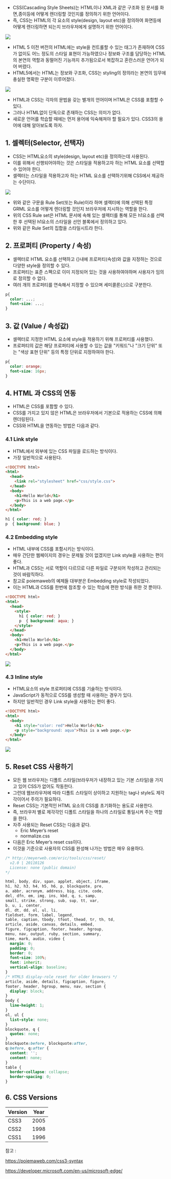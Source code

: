- CSS(Cascading Style Sheets)는 HTML이나 XML과 같은 구조화 된 문서를 화면,종이등에 어떻게 렌더링할 것인지를 정의하기 위한 언어이다.
- 즉, CSS는 HTML의 각 요소의 style(design, layout etc)을 정의하여 화면등에 어떻게 렌더링하면 되는지
브라우저에게 설명하기 위한 언어이다.

![](../assets/css1_1.png)

- HTML 5 이전 버전의 HTML에는 style을 컨트롤할 수 있는 태그가 존재하여 CSS가 없이도 어느 정도의 스타일 표현이 가능하였으나 정보롸 구조를
담당하는 HTML의 본연의 역할과 동떨어진 기능까지 추가됨으로서 복잡하고 혼란스러운 언어가 되어 버렸다.
- HTML5에서는 HTML는 정보와 구조화, CSS는 styling의 정의라는 본연의 임무에 충실한 명확한 구분이 이루어졌다.

![](../assets/css1_2.png)

- HTML과 CSS는 각자의 문법을 갖는 별개의 언어이며 HTML은 CSS를 포함할 수 있다.
- 그러나 HTML없이 단독으로 존재하는 CSS는 의미가 없다.
- 새로운 언어를 학습할 때에는 먼저 용어에 익숙해져야 할 필요가 있다. CSS3의 용어에 대해 알아보도록 하자.

## 1. 셀렉터(Selector, 선택자)
- CSS는 HTML요소의 style(design, layout etc)을 정의하는데 사용된다.
- 이를 위해서 선행되어야하는 것은 스타일을 적용하고자 하는 HTML 요소를 선택할 수 있어야 한다.
- 셀렉터는 스타일을 적용하고자 하는 HTML 요소를 선택하기위해 CSS에서 제공하는 수단이다.

![](../assets/css1_3.png)

- 위와 같은 구문을 Rule Set(또는 Rule)이라 하며 셀렉터에 의해 선택된 특정 GRML 요소를 어떻게 렌더링할 것인지 브라우저에 지시하는 역할을 한다.
- 위의 CSS Rule set은 HTML 문서에 속해 있는 셀렉터를 통해 모든 h1요소를 선택한 후 선택된 h1요소의 스타일을 선언 블록에서 정의하고 있다.
- 위와 같은 Rule Set의 집합을 스타일시트라 한다.

## 2. 프로퍼티 (Property / 속성)
- 셀렉터로 HTML 요소를 선택하고 {}내에 프로퍼티(속성)와 값을 지정하는 것으로 다양한 style을 정의할 수 있다. 
- 프로퍼티는 표준 스펙으로 이미 지정되어 있는 것을 사용하여야하며 사용자가 임의로 정의할 수 없다.
- 여러 개의 프로퍼티를 연속해서 지정할 수 있으며 세미콜론(;)으로 구분한다.

```css
p{
  color: ...;
  font-size: ...;
}
```

## 3. 값 (Value / 속성값)
- 셀렉터로 지정한 HTML 요소에 style을 적용하기 위해 프로퍼티를 사용했다. 
- 프로퍼티의 값은 해당 프로퍼티에 사용할 수 있는 값을 "키워드"나 "크기 단위" 또는 "색상 표현 단위" 등의 특정 단위로 지정하여야 한다.

```css
p{
  color: orange;
  font-size: 16px;
}
```

## 4. HTML 과 CSS의 연동
- HTML은 CSS를 포함할 수 있다.
- CSS를 가지고 있지 않은 HTML은 브라우저에서 기본으로 적용하는 CSS에 의해 렌더링된다.
- CSS와 HTML을 연동하는 방법은 다음과 같다.

### 4.1 Link style
- HTML에서 외부에 있는 CSS 파일을 로드하는 방식이다.
- 가장 일반적으로 사용된다.

```html
<!DOCTYPE html>
<html>
  <head>
    <link rel="stylesheet" href="css/style.css">
  </head>
  <body>
    <h1>Hello World</h1>
    <p>This is a web page.</p>
  </body>
</html>
```

```css
h1 { color: red; }
p  { background: blue; }
```

### 4.2 Embedding style
- HTML 내부에 CSS를 포함시키는 방식이다. 
- 매우 간단한 웹페이지의 경우는 문제될 것이 없겠지만 Link style을 사용하는 편이 좋다. 
- HTML과 CSS는 서로 역할이 다르므로 다른 파일로 구분되어 작성하고 관리되는 것이 바람직하다.
- 참고로 poiemaweb의 예제들 대부분은 Embedding style로 작성되었다.
- 이는 HTML과 CSS를 한번에 참조할 수 있는 학습에 편한 방식을 취한 것 뿐이다.

```html
<!DOCTYPE html>
<html>
  <head>
    <style>
      h1 { color: red; }
      p  { background: aqua; }
    </style>
  </head>
  <body>
    <h1>Hello World</h1>
    <p>This is a web page.</p>
  </body>
</html>
```

![](../assets/css1_4.png)

### 4.3 Inline style
- HTML요소의 style 프로퍼티에 CSS를 기술하는 방식이다. 
- JavaScript가 동적으로 CSS를 생성할 때 사용하는 경우가 있다.
- 하지만 일반적인 경우 Link style을 사용하는 편이 좋다.

``` HTML
<!DOCTYPE html>
<html>
  <body>
    <h1 style="color: red">Hello World</h1>
    <p style="background: aqua">This is a web page.</p>
  </body>
</html>
```

![](../assets/css1_5.png)

## 5. Reset CSS 사용하기
- 모든 웹 브라우저는 디폴트 스타일(브라우저가 내장하고 있는 기본 스타일)을 가지고 있어 CSS가 없어도 작동한다.
- 그런데 웹브라우저에 따라 디폴트 스타일이 상이하고 지원하는 tag나 style도 제각각이어서 주의가 필요하다.
- Reset CSS는 기본적인 HTML 요소의 CSS를 초기화하는 용도로 사용한다.
- 즉, 브라우저 별로 제각각인 디폴트 스타일을 하나의 스타일로 통일시켜 주는 역할을 한다.
- 자주 사용되는 Reset CSS는 다음과 같다.
  - Eric Meyer’s reset
  - normalize.css
- 다음은 Eric Meyer’s reset css이다.
- 이것을 기준으로 사용자의 CSS를 완성해 나가는 방법은 매우 유용하다.

```css
/* http://meyerweb.com/eric/tools/css/reset/
  v2.0 | 20110126
  License: none (public domain)
*/

html, body, div, span, applet, object, iframe,
h1, h2, h3, h4, h5, h6, p, blockquote, pre,
a, abbr, acronym, address, big, cite, code,
del, dfn, em, img, ins, kbd, q, s, samp,
small, strike, strong, sub, sup, tt, var,
b, u, i, center,
dl, dt, dd, ol, ul, li,
fieldset, form, label, legend,
table, caption, tbody, tfoot, thead, tr, th, td,
article, aside, canvas, details, embed,
figure, figcaption, footer, header, hgroup,
menu, nav, output, ruby, section, summary,
time, mark, audio, video {
  margin: 0;
  padding: 0;
  border: 0;
  font-size: 100%;
  font: inherit;
  vertical-align: baseline;
}
/* HTML5 display-role reset for older browsers */
article, aside, details, figcaption, figure,
footer, header, hgroup, menu, nav, section {
  display: block;
}
body {
  line-height: 1;
}
ol, ul {
  list-style: none;
}
blockquote, q {
  quotes: none;
}
blockquote:before, blockquote:after,
q:before, q:after {
  content: '';
  content: none;
}
table {
  border-collapse: collapse;
  border-spacing: 0;
}
```

## 6. CSS Versions
|Version |Year|
|---|---|
|CSS3	|2005|
|CSS2	|1998|
|CSS1	|1996|


참고 : 

https://poiemaweb.com/css3-syntax

https://developer.microsoft.com/en-us/microsoft-edge/
